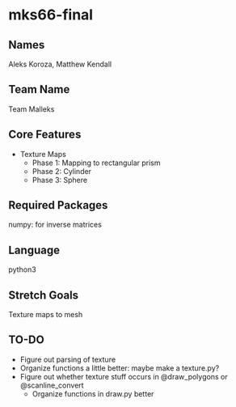 # mks66-final

## Names
Aleks Koroza, Matthew Kendall

## Team Name
Team Malleks

## Core Features
- Texture Maps
  - Phase 1: Mapping to rectangular prism
  - Phase 2: Cylinder
  - Phase 3: Sphere


## Required Packages
numpy: for inverse matrices

## Language
python3

## Stretch Goals
Texture maps to mesh

## TO-DO
- Figure out parsing of texture
- Organize functions a little better: maybe make a texture.py?
- Figure out whether texture stuff occurs in @draw_polygons or @scanline_convert
  - Organize functions in draw.py better
